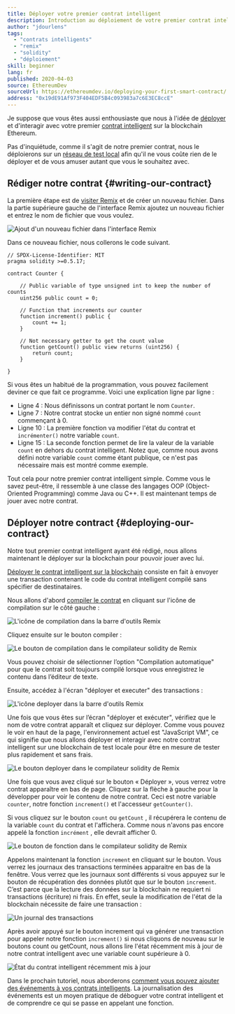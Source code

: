 ```yaml
---
title: Déployer votre premier contrat intelligent
description: Introduction au déploiement de votre premier contrat intelligent sur le réseau de test Ethereum
author: "jdourlens"
tags:
  - "contrats intelligents"
  - "remix"
  - "solidity"
  - "déploiement"
skill: beginner
lang: fr
published: 2020-04-03
source: EthereumDev
sourceUrl: https://ethereumdev.io/deploying-your-first-smart-contract/
address: "0x19dE91Af973F404EDF5B4c093983a7c6E3EC8ccE"
---
```


Je suppose que vous êtes aussi enthousiaste que nous à l'idée de [déployer](/developers/docs/smart-contracts/deploying/) et d'interagir avec votre premier [contrat intelligent](/developers/docs/smart-contracts/) sur la blockchain Ethereum.

Pas d'inquiétude, comme il s'agit de notre premier contrat, nous le déploierons sur un [réseau de test local](/developers/docs/networks/) afin qu'il ne vous coûte rien de le déployer et de vous amuser autant que vous le souhaitez avec.

## Rédiger notre contrat {#writing-our-contract}

La première étape est de [visiter Remix](https://remix.ethereum.org/) et de créer un nouveau fichier. Dans la partie supérieure gauche de l'interface Remix ajoutez un nouveau fichier et entrez le nom de fichier que vous voulez.

![Ajout d'un nouveau fichier dans l'interface Remix](./remix.png)

Dans ce nouveau fichier, nous collerons le code suivant.

```solidity
// SPDX-License-Identifier: MIT
pragma solidity >=0.5.17;

contract Counter {

    // Public variable of type unsigned int to keep the number of counts
    uint256 public count = 0;

    // Function that increments our counter
    function increment() public {
        count += 1;
    }

    // Not necessary getter to get the count value
    function getCount() public view returns (uint256) {
        return count;
    }

}
```

Si vous êtes un habitué de la programmation, vous pouvez facilement deviner ce que fait ce programme. Voici une explication ligne par ligne :

- Ligne 4 : Nous définissons un contrat portant le nom `Counter`.
- Ligne 7 : Notre contrat stocke un entier non signé nommé `count` commençant à 0.
- Ligne 10 : La première fonction va modifier l'état du contrat et `incrémenter()` notre variable `count`.
- Ligne 15 : La seconde fonction permet de lire la valeur de la variable `count` en dehors du contrat intelligent. Notez que, comme nous avons défini notre variable `count` comme étant publique, ce n'est pas nécessaire mais est montré comme exemple.

Tout cela pour notre premier contrat intelligent simple. Comme vous le savez peut-être, il ressemble à une classe des langages OOP (Object-Oriented Programming) comme Java ou C++. Il est maintenant temps de jouer avec notre contrat.

## Déployer notre contract {#deploying-our-contract}

Notre tout premier contrat intelligent ayant été rédigé, nous allons maintenant le déployer sur la blockchain pour pouvoir jouer avec lui.

[Déployer le contrat intelligent sur la blockchain](/developers/docs/smart-contracts/deploying/) consiste en fait à envoyer une transaction contenant le code du contrat intelligent compilé sans spécifier de destinataires.

Nous allons d'abord [compiler le contrat](/developers/docs/smart-contracts/compiling/) en cliquant sur l'icône de compilation sur le côté gauche :

![L'icône de compilation dans la barre d'outils Remix](./remix-compile-button.png)

Cliquez ensuite sur le bouton compiler :

![Le bouton de compilation dans le compilateur solidity de Remix](./remix-compile.png)

Vous pouvez choisir de sélectionner l’option "Compilation automatique" pour que le contrat soit toujours compilé lorsque vous enregistrez le contenu dans l’éditeur de texte.

Ensuite, accédez à l'écran "déployer et executer" des transactions :

![L'icône deployer dans la barre d'outils Remix](./remix-deploy.png)

Une fois que vous êtes sur l’écran "déployer et exécuter", vérifiez que le nom de votre contrat apparaît et cliquez sur déployer. Comme vous pouvez le voir en haut de la page, l'environnement actuel est "JavaScript VM", ce qui signifie que nous allons déployer et interagir avec notre contrat intelligent sur une blockchain de test locale pour être en mesure de tester plus rapidement et sans frais.

![Le bouton deployer dans le compilateur solidity de Remix](./remix-deploy-button.png)

Une fois que vous avez cliqué sur le bouton « Déployer », vous verrez votre contrat apparaître en bas de page. Cliquez sur la flèche à gauche pour la développer pour voir le contenu de notre contrat. Ceci est notre variable `counter`, notre fonction `increment()` et l'accesseur `getCounter()`.

Si vous cliquez sur le bouton `count` ou `getCount` , il récupérera le contenu de la variable `count` du contrat et l'affichera. Comme nous n'avons pas encore appelé la fonction `incrément` , elle devrait afficher 0.

![Le bouton de fonction dans le compilateur solidity de Remix](./remix-function-button.png)

Appelons maintenant la fonction `increment` en cliquant sur le bouton. Vous verrez les journaux des transactions terminées apparaitre en bas de la fenêtre. Vous verrez que les journaux sont différents si vous appuyez sur le bouton de récupération des données plutôt que sur le bouton `increment`. C’est parce que la lecture des données sur la blockchain ne requiert ni transactions (écriture) ni frais. En effet, seule la modification de l'état de la blockchain nécessite de faire une transaction :

![Un journal des transactions](./transaction-log.png)

Après avoir appuyé sur le bouton increment qui va générer une transaction pour appeler notre fonction `increment()` si nous cliquons de nouveau sur le boutons count ou getCount, nous allons lire l'état récemment mis à jour de notre contrat intelligent avec une variable count supérieure à 0.

![État du contrat intelligent récemment mis à jour](./updated-state.png)

Dans le prochain tutoriel, nous aborderons [comment vous pouvez ajouter des événements à vos contrats intelligents](/developers/tutorials/logging-events-smart-contracts/). La journalisation des événements est un moyen pratique de déboguer votre contrat intelligent et de comprendre ce qui se passe en appelant une fonction.
